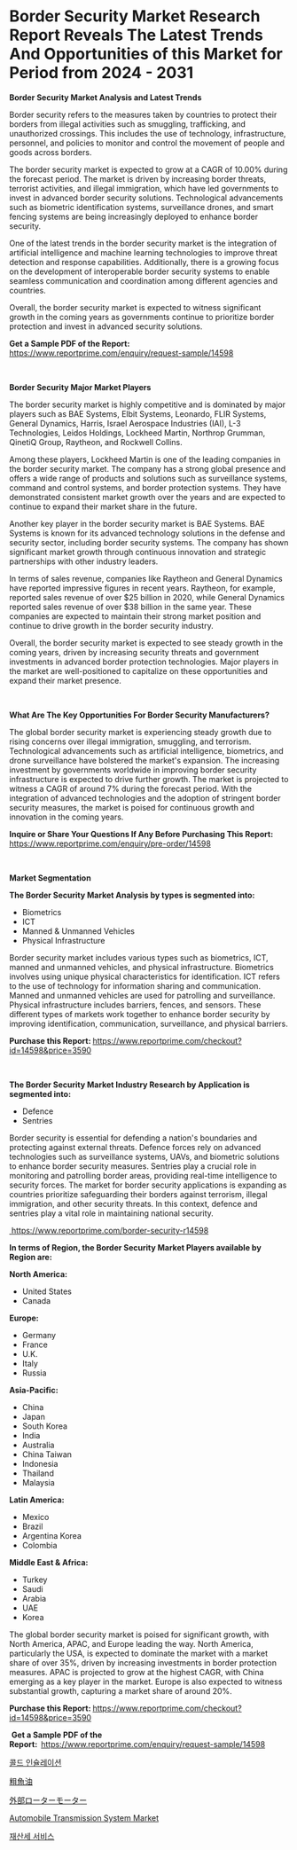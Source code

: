<p><h1>Border Security Market Research Report Reveals The Latest Trends And Opportunities of this Market for Period from 2024 - 2031</h1></p><p><strong>Border Security Market Analysis and Latest Trends</strong></p>
<p><p>Border security refers to the measures taken by countries to protect their borders from illegal activities such as smuggling, trafficking, and unauthorized crossings. This includes the use of technology, infrastructure, personnel, and policies to monitor and control the movement of people and goods across borders.</p><p>The border security market is expected to grow at a CAGR of 10.00% during the forecast period. The market is driven by increasing border threats, terrorist activities, and illegal immigration, which have led governments to invest in advanced border security solutions. Technological advancements such as biometric identification systems, surveillance drones, and smart fencing systems are being increasingly deployed to enhance border security.</p><p>One of the latest trends in the border security market is the integration of artificial intelligence and machine learning technologies to improve threat detection and response capabilities. Additionally, there is a growing focus on the development of interoperable border security systems to enable seamless communication and coordination among different agencies and countries.</p><p>Overall, the border security market is expected to witness significant growth in the coming years as governments continue to prioritize border protection and invest in advanced security solutions.</p></p>
<p><strong>Get a Sample PDF of the Report:&nbsp;</strong> <a href="https://www.reportprime.com/enquiry/request-sample/14598">https://www.reportprime.com/enquiry/request-sample/14598</a></p>
<p>&nbsp;</p>
<p><strong>Border Security Major Market Players</strong></p>
<p><p>The border security market is highly competitive and is dominated by major players such as BAE Systems, Elbit Systems, Leonardo, FLIR Systems, General Dynamics, Harris, Israel Aerospace Industries (IAI), L-3 Technologies, Leidos Holdings, Lockheed Martin, Northrop Grumman, QinetiQ Group, Raytheon, and Rockwell Collins.</p><p>Among these players, Lockheed Martin is one of the leading companies in the border security market. The company has a strong global presence and offers a wide range of products and solutions such as surveillance systems, command and control systems, and border protection systems. They have demonstrated consistent market growth over the years and are expected to continue to expand their market share in the future.</p><p>Another key player in the border security market is BAE Systems. BAE Systems is known for its advanced technology solutions in the defense and security sector, including border security systems. The company has shown significant market growth through continuous innovation and strategic partnerships with other industry leaders.</p><p>In terms of sales revenue, companies like Raytheon and General Dynamics have reported impressive figures in recent years. Raytheon, for example, reported sales revenue of over $25 billion in 2020, while General Dynamics reported sales revenue of over $38 billion in the same year. These companies are expected to maintain their strong market position and continue to drive growth in the border security industry.</p><p>Overall, the border security market is expected to see steady growth in the coming years, driven by increasing security threats and government investments in advanced border protection technologies. Major players in the market are well-positioned to capitalize on these opportunities and expand their market presence.</p></p>
<p>&nbsp;</p>
<p><strong>What Are The Key Opportunities For Border Security Manufacturers?</strong></p>
<p><p>The global border security market is experiencing steady growth due to rising concerns over illegal immigration, smuggling, and terrorism. Technological advancements such as artificial intelligence, biometrics, and drone surveillance have bolstered the market's expansion. The increasing investment by governments worldwide in improving border security infrastructure is expected to drive further growth. The market is projected to witness a CAGR of around 7% during the forecast period. With the integration of advanced technologies and the adoption of stringent border security measures, the market is poised for continuous growth and innovation in the coming years.</p></p>
<p><strong>Inquire or Share Your Questions If Any Before Purchasing This Report:</strong> <a href="https://www.reportprime.com/enquiry/pre-order/14598">https://www.reportprime.com/enquiry/pre-order/14598</a></p>
<p>&nbsp;</p>
<p><strong>Market Segmentation</strong></p>
<p><strong>The Border Security Market Analysis by types is segmented into:</strong></p>
<p><ul><li>Biometrics</li><li>ICT</li><li>Manned & Unmanned Vehicles</li><li>Physical Infrastructure</li></ul></p>
<p><p>Border security market includes various types such as biometrics, ICT, manned and unmanned vehicles, and physical infrastructure. Biometrics involves using unique physical characteristics for identification. ICT refers to the use of technology for information sharing and communication. Manned and unmanned vehicles are used for patrolling and surveillance. Physical infrastructure includes barriers, fences, and sensors. These different types of markets work together to enhance border security by improving identification, communication, surveillance, and physical barriers.</p></p>
<p><strong>Purchase this Report:&nbsp;</strong><a href="https://www.reportprime.com/checkout?id=14598&price=3590">https://www.reportprime.com/checkout?id=14598&price=3590</a></p>
<p>&nbsp;</p>
<p><strong>The Border Security Market Industry Research by Application is segmented into:</strong></p>
<p><ul><li>Defence</li><li>Sentries</li></ul></p>
<p><p>Border security is essential for defending a nation's boundaries and protecting against external threats. Defence forces rely on advanced technologies such as surveillance systems, UAVs, and biometric solutions to enhance border security measures. Sentries play a crucial role in monitoring and patrolling border areas, providing real-time intelligence to security forces. The market for border security applications is expanding as countries prioritize safeguarding their borders against terrorism, illegal immigration, and other security threats. In this context, defence and sentries play a vital role in maintaining national security.</p></p>
<p><a href="https://www.reportprime.com/border-security-r14598">&nbsp;https://www.reportprime.com/border-security-r14598</a></p>
<p><strong>In terms of Region, the Border Security Market Players available by Region are:</strong></p>
<p>
    <p> <strong> North America: </strong>
        <ul>
            <li>United States</li>
            <li>Canada</li>
        </ul>
        </p> 
    <p> <strong> Europe: </strong>
        <ul>
            <li>Germany</li>
            <li>France</li>
            <li>U.K.</li>
            <li>Italy</li>
            <li>Russia</li>
        </ul>
        </p> 
    <p> <strong> Asia-Pacific: </strong>
        <ul>
            <li>China</li>
            <li>Japan</li>
            <li>South Korea</li>
            <li>India</li>
            <li>Australia</li>
            <li>China Taiwan</li>
            <li>Indonesia</li>
            <li>Thailand</li>
            <li>Malaysia</li>
        </ul>
        </p> 
    <p> <strong> Latin America: </strong>
        <ul>
            <li>Mexico</li>
            <li>Brazil</li>
            <li>Argentina Korea</li>
            <li>Colombia</li>
        </ul>
        </p> 
    <p> <strong> Middle East & Africa: </strong>
        <ul>
            <li>Turkey</li>
            <li>Saudi</li>
            <li>Arabia</li>
            <li>UAE</li>
            <li>Korea</li>
        </ul>
    </p>
    </p>
<p><p>The global border security market is poised for significant growth, with North America, APAC, and Europe leading the way. North America, particularly the USA, is expected to dominate the market with a market share of over 35%, driven by increasing investments in border protection measures. APAC is projected to grow at the highest CAGR, with China emerging as a key player in the market. Europe is also expected to witness substantial growth, capturing a market share of around 20%.</p></p>
<p><strong>Purchase this Report: </strong><a href="https://www.reportprime.com/checkout?id=14598&price=3590">https://www.reportprime.com/checkout?id=14598&price=3590</a></p>
<p>&nbsp;<strong>Get a Sample PDF of the Report:&nbsp;&nbsp;</strong><a href="https://www.reportprime.com/enquiry/request-sample/14598">https://www.reportprime.com/enquiry/request-sample/14598</a></p>
<p><strong></strong></p>
<p><p><a href="https://medium.com/@kellyclarkson42/%ED%95%9C%EA%B5%AD%EC%96%B4-%ED%95%9C%EA%B5%AD%EC%96%B4-%EC%B6%94%EC%9A%B4-%EB%8B%A8%EC%97%B4-%EC%8B%9C%EC%9E%A5-%EC%A0%90%EC%9C%A0%EC%9C%A8-%EB%B3%80%ED%99%94-%EB%B0%8F-%EC%8B%9C%EC%9E%A5-%EC%84%B1%EC%9E%A5-%ED%8A%B8%EB%A0%8C%EB%93%9C-2024-2031-bb9081c1741c">콜드 인슐레이션</a></p><p><a href="https://medium.com/@billyarton5656871/%E5%8E%9F%E6%B2%B9%E9%AD%9A%E6%B2%B9%E5%B8%82%E5%A0%B4%E3%81%AE%E5%88%86%E6%9E%90-%E4%B8%96%E7%95%8C%E3%81%AE%E6%A5%AD%E7%95%8C%E8%A6%96%E7%82%B9%E3%81%A8%E4%BA%88%E6%B8%AC-2024%E5%B9%B4%E3%81%8B%E3%82%892031%E5%B9%B4-2058673f5f19">粗魚油</a></p><p><a href="https://github.com/Sophiaard2003/Market-Research-Report-List-1/blob/main/300632625467.md">外部ローターモーター</a></p><p><a href="https://github.com/brenzgnarento/Market-Research-Report-List-2/blob/main/automobile-transmission-system-market.md">Automobile Transmission System Market</a></p><p><a href="https://medium.com/@danieldobroiu20221/%EC%9E%AC%EC%82%B0%EC%84%B8-%EB%B6%80%EA%B3%BC-%EC%84%9C%EB%B9%84%EC%8A%A4-%EC%8B%9C%EC%9E%A5-%EA%B7%9C%EB%AA%A8%EB%8A%94-%EA%B8%80%EB%A1%9C%EB%B2%8C-%EC%82%B0%EC%97%85%EC%97%90%EC%84%9C-%EC%B5%9C%EA%B3%A0%EC%9D%98-%EB%A7%88%EC%BC%80%ED%8C%85-%EC%B1%84%EB%84%90%EC%9D%84-%EB%B3%B4%EC%97%AC%EC%A4%8D%EB%8B%88%EB%8B%A4-cad4b7cf7d31">재산세 서비스</a></p></p>